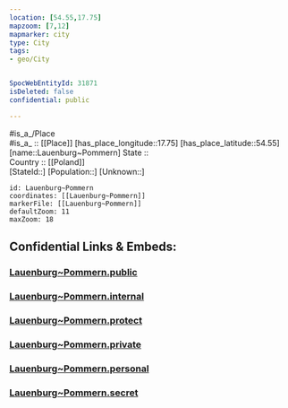 ```yaml
---
location: [54.55,17.75] 
mapzoom: [7,12] 
mapmarker: city 
type: City
tags:
- geo/City


SpocWebEntityId: 31871
isDeleted: false
confidential: public

---
```

#is_a_/Place  
#is_a_ :: [[Place]] 
[has_place_longitude::17.75] 
[has_place_latitude::54.55] 
[name::Lauenburg~Pommern] 
State ::  
Country :: [[Poland]]  
[StateId::] 
[Population::] 
[Unknown::] 


```leaflet
id: Lauenburg~Pommern
coordinates: [[Lauenburg~Pommern]] 
markerFile: [[Lauenburg~Pommern]] 
defaultZoom: 11 
maxZoom: 18
```


## Confidential Links & Embeds: 

### [Lauenburg~Pommern.public](/_public/\Earth\Continent\Europe\Europe~East\Poland\Provinces~Poland\Pomeranian\CityLauenburg~Pommern.public.md) 

### [Lauenburg~Pommern.internal](/_internal/\Earth\Continent\Europe\Europe~East\Poland\Provinces~Poland\Pomeranian\CityLauenburg~Pommern.internal.md) 

### [Lauenburg~Pommern.protect](/_protect/\Earth\Continent\Europe\Europe~East\Poland\Provinces~Poland\Pomeranian\CityLauenburg~Pommern.protect.md) 

### [Lauenburg~Pommern.private](/_private/\Earth\Continent\Europe\Europe~East\Poland\Provinces~Poland\Pomeranian\CityLauenburg~Pommern.private.md) 

### [Lauenburg~Pommern.personal](/_personal/\Earth\Continent\Europe\Europe~East\Poland\Provinces~Poland\Pomeranian\CityLauenburg~Pommern.personal.md) 

### [Lauenburg~Pommern.secret](/_secret/\Earth\Continent\Europe\Europe~East\Poland\Provinces~Poland\Pomeranian\CityLauenburg~Pommern.secret.md)

